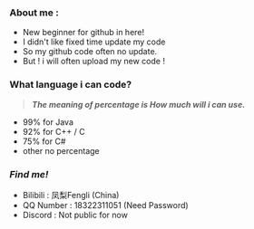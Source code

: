 
### About me :
- New beginner for github in here!
- I didn't like fixed time update my code
- So my github code often no update.
- But ! i will often upload my new code !

### What language i can code?
>***The meaning of percentage is How much will i can use.***
* 99% for Java
* 92% for C++ / C
* 75% for C#
* other no percentage

### ***Find me!***
- Bilibili : 凤梨Fengli (China)
- QQ Number : 18322311051 (Need Password) 
- Discord : Not public for now 
